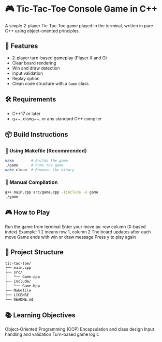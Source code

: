 # 🎮 Tic-Tac-Toe Console Game in C++

A simple 2-player Tic-Tac-Toe game played in the terminal, written in pure C++ using object-oriented principles.

## 🧩 Features

- 2-player turn-based gameplay (Player X and O)
- Clear board rendering
- Win and draw detection
- Input validation
- Replay option
- Clean code structure with a `Game` class

## 🛠️ Requirements

- C++17 or later
- g++, clang++, or any standard C++ compiler

## 📦 Build Instructions

### 🧱 Using Makefile (Recommended)

```bash
make        # Builds the game
./game      # Runs the game
make clean  # Removes the binary
```

### 🧱 Manual Compilation
```bash
g++ main.cpp src/game.cpp -Iinclude -o game
./game
```

## 🎮 How to Play

Run the game from terminal
Enter your move as: row column (0-based index)
Example: 1 2 means row 1, column 2
The board updates after each move
Game ends with win or draw message
Press y to play again

## 📁 Project Structure

```bash
tic-tac-toe/
├── main.cpp
├── src/
│   └── Game.cpp
├── include/
│   └── Game.hpp
├── Makefile
├── LICENSE
└── README.md
```

## 📚 Learning Objectives

Object-Oriented Programming (OOP)
Encapsulation and class design
Input handling and validation
Turn-based game logic
